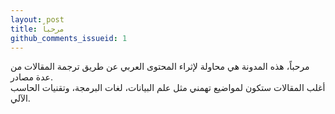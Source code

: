 ```yaml
---
layout: post
title: مرحباً
github_comments_issueid: 1
---
```


مرحباً، هذه المدونة هي محاولة لإثراء المحتوى العربي عن طريق ترجمة المقالات من عدة مصادر.  
أغلب المقالات ستكون لمواضيع تهمني مثل علم البيانات، لغات البرمجة، وتقنيات الحاسب الآلي.  